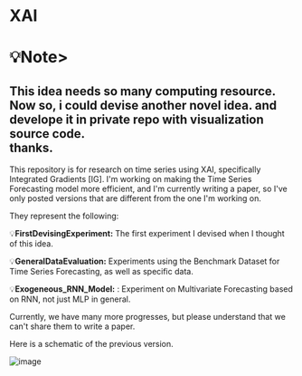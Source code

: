 # XAI
# 💡Note>
This idea needs so many computing resource. <br>
Now so, i could devise another novel idea. and develope it in private repo with visualization source code.<br>
thanks.
---

This repository is for research on time series using XAI, specifically Integrated Gradients [IG]. I'm working on making the Time Series Forecasting model more efficient, and I'm currently writing a paper, so I've only posted versions that are different from the one I'm working on.

They represent the following:

💡**FirstDevisingExperiment:**
The first experiment I devised when I thought of this idea.

💡**GeneralDataEvaluation:**
Experiments using the Benchmark Dataset for Time Series Forecasting, as well as specific data.

💡**Exogeneous_RNN_Model:**
: Experiment on Multivariate Forecasting based on RNN, not just MLP in general.

Currently, we have many more progresses, but please understand that we can't share them to write a paper.

Here is a schematic of the previous version.

![image](https://github.com/SeongJunLee-net/XAI/assets/76996943/04e14900-0f61-42dc-8fa8-af089371ae00)

